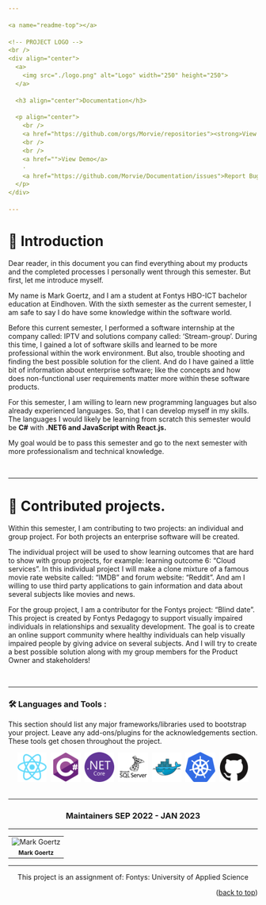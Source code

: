 ```yaml
---

<a name="readme-top"></a>

<!-- PROJECT LOGO -->
<br />
<div align="center">
  <a>
    <img src="./logo.png" alt="Logo" width="250" height="250">
  </a>

  <h3 align="center">Documentation</h3>

  <p align="center">
    <br />
    <a href="https://github.com/orgs/Morvie/repositories"><strong>View repositories»</strong></a>
    <br />
    <br />
    <a href="">View Demo</a>
    ·
    <a href="https://github.com/Morvie/Documentation/issues">Report Bug</a>
  </p>
</div>

---
```


# :raising_hand: Introduction

Dear reader, in this document you can find everything about my products and the completed processes I personally went through this semester. But first, let me introduce myself.

My name is Mark Goertz, and I am a student at Fontys HBO-ICT bachelor education at Eindhoven. With the sixth semester as the current semester, I am safe to say I do have some knowledge within the software world.

Before this current semester, I performed a software internship at the company called: IPTV and solutions company called: ‘Stream-group’. During this time, I gained a lot of software skills and learned to be more professional within the work environment. But also, trouble shooting and finding the best possible solution for the client. And do I have gained a little bit of information about enterprise software; like the concepts and how does non-functional user requirements matter more within these software products.

For this semester, I am willing to learn new programming languages but also already experienced languages. So, that I can develop myself in my skills. The languages I would likely be learning from scratch this semester would be <a><strong>C#</strong> with <strong>.NET6 and JavaScript with React.js.</strong></a> 

My goal would be to pass this semester and go to the next semester with more professionalism and technical knowledge. 

<br/>

---

# :file_folder: Contributed projects.

Within this semester, I am contributing to two projects: an individual and group project. For both projects an enterprise software will be created. 

The individual project will be used to show learning outcomes that are hard to show with group projects, for example: learning outcome 6: “Cloud services”.  In this individual project I will make a clone mixture of a famous movie rate website called: “IMDB” and forum website: “Reddit”. And am I willing to use third party applications to gain information and data about several subjects like movies and news. 

For the group project, I am a contributor for the Fontys project: “Blind date”. This project is created by Fontys Pedagogy to support visually impaired individuals in relationships and sexuality development. The goal is to create an online support community where healthy individuals can help visually impaired people by giving advice on several subjects. And I will try to create a best possible solution along with my group members for the Product Owner and stakeholders!

<br/>

---


### :hammer_and_wrench: Languages and Tools :

This section should list any major frameworks/libraries used to bootstrap your project. Leave any add-ons/plugins for the acknowledgements section. These tools get chosen throughout the project.

<div align=center>
    <img src="https://raw.githubusercontent.com/devicons/devicon/1119b9f84c0290e0f0b38982099a2bd027a48bf1/icons/react/react-original.svg" title="React" alt="React" width="60" height="60"/>&nbsp;
  <img src="https://raw.githubusercontent.com/devicons/devicon/1119b9f84c0290e0f0b38982099a2bd027a48bf1/icons/csharp/csharp-original.svg" title="Csharp" alt="Csharp" width="60" height="60"/>&nbsp;
  <img src="https://raw.githubusercontent.com/devicons/devicon/1119b9f84c0290e0f0b38982099a2bd027a48bf1/icons/dotnetcore/dotnetcore-original.svg" title="dotnet" alt="dotnet" width="60" height="60"/>&nbsp;
  <img src="https://raw.githubusercontent.com/devicons/devicon/1119b9f84c0290e0f0b38982099a2bd027a48bf1/icons/microsoftsqlserver/microsoftsqlserver-plain-wordmark.svg" title="MySQL"  alt="MySQL" width="60" height="60"/>&nbsp;
  <img src="https://raw.githubusercontent.com/devicons/devicon/1119b9f84c0290e0f0b38982099a2bd027a48bf1/icons/docker/docker-original.svg" title="Docker" alt="Docker" width="60" height="60"/>&nbsp;
  <img src="https://raw.githubusercontent.com/kubernetes/kubernetes/9884746f0fd338c393d23dbb2a87d118a34fe5e5/logo/logo.svg" title="Kubernetes" alt="Kubernetes" width="60" height="60"/>&nbsp;
  <img src="https://raw.githubusercontent.com/devicons/devicon/1119b9f84c0290e0f0b38982099a2bd027a48bf1/icons/github/github-original.svg" title="Git" **alt="Git" width="60" height="60"/>
</div>
<br/>

---

<div align=center>

### Maintainers SEP 2022 - JAN 2023
</div>

---

<table align=center>
  <tbody>
    <tr>
     <td align="center"><a><img src="https://avatars.githubusercontent.com/u/58692211?v=4" width="100px;" alt="Mark Goertz"/><br /><sub><b>Mark Goertz</b></a></td>
  </tbody>
</table>

---

<div align=center>
This project is an assignment of:
Fontys: University of Applied Science
</div>

<p align="right">(<a href="#readme-top">back to top</a>)</p>
